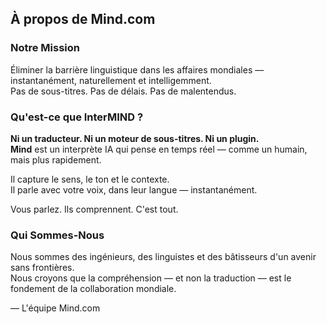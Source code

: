 ## À propos de Mind.com

### Notre Mission

Éliminer la barrière linguistique dans les affaires mondiales — instantanément, naturellement et intelligemment.  
Pas de sous-titres. Pas de délais. Pas de malentendus.

### Qu'est-ce que InterMIND ?

**Ni un traducteur. Ni un moteur de sous-titres. Ni un plugin.**  
**Mind** est un interprète IA qui pense en temps réel — comme un humain, mais plus rapidement.

Il capture le sens, le ton et le contexte.  
Il parle avec votre voix, dans leur langue — instantanément.

Vous parlez. Ils comprennent. C'est tout.

### Qui Sommes-Nous

Nous sommes des ingénieurs, des linguistes et des bâtisseurs d'un avenir sans frontières.  
Nous croyons que la compréhension — et non la traduction — est le fondement de la collaboration mondiale.

— L'équipe Mind.com